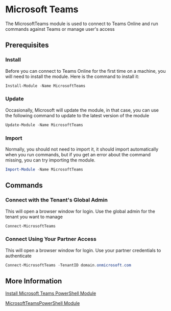 # Microsoft Teams

The MicrosoftTeams module is used to connect to Teams Online and run commands against Teams or manage user's access


## Prerequisites

### Install

Before you can connect to Teams Online for the first time on a machine, you will need to install the module. Here is the command to install it:

```PowerShell
Install-Module -Name MicrosoftTeams
```

### Update

Occasionally, Microsoft will update the module, in that case, you can use the following command to update to the latest version of the module

```PowerShell
Update-Module -Name MicrosoftTeams
```

### Import

Normally, you should not need to import it, it should import automatically when you run commands, but if you get an error about the command missing, you can try importing the module.

```PowerShell
Import-Module -Name MicrosoftTeams
```

## Commands

### Connect with the Tenant's Global Admin

This will open a browser window for login. Use the global admin for the tenant you want to manage

```PowerShell
Connect-MicrosoftTeams
```

### Connect Using Your Partner Access

This will open a browser window for login. Use your partner credentials to authenticate

```PowerShell
Connect-MicrosoftTeams -TenantID domain.onmicrosoft.com
```

## More Information

[Install Microsoft Teams PowerShell Module](https://learn.microsoft.com/en-us/microsoftteams/teams-powershell-install)

[MicrosoftTeamsPowerShell Module](https://learn.microsoft.com/en-us/powershell/module/teams)

